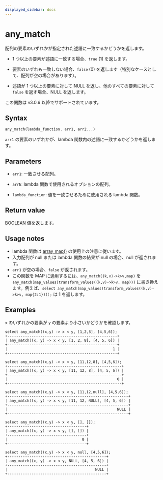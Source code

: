 ```yaml
---
displayed_sidebar: docs
---
```


# any_match

配列の要素のいずれかが指定された述語に一致するかどうかを返します。

- 1 つ以上の要素が述語に一致する場合、`true` (1) を返します。

- 要素のいずれも一致しない場合、`false` (0) を返します（特別なケースとして、配列が空の場合があります）。

- 述語が 1 つ以上の要素に対して NULL を返し、他のすべての要素に対して `false` を返す場合、NULL を返します。

この関数は v3.0.6 以降でサポートされています。

## Syntax

```Haskell
any_match(lambda_function, arr1, arr2...)
```

`arr1` の要素のいずれかが、lambda 関数内の述語に一致するかどうかを返します。

## Parameters

- `arr1`: 一致させる配列。

- `arrN`: lambda 関数で使用されるオプションの配列。

- `lambda_function`: 値を一致させるために使用される lambda 関数。

## Return value

BOOLEAN 値を返します。

## Usage notes

- lambda 関数は [array_map()](array_map.md) の使用上の注意に従います。
- 入力配列が null または lambda 関数の結果が null の場合、null が返されます。
- `arr1` が空の場合、`false` が返されます。
- この関数を MAP に適用するには、`any_match((k,v)->k>v,map)` を `any_match(map_values(transform_values((k,v)->k>v, map)))` に書き換えます。例えば、`select any_match(map_values(transform_values((k,v)->k>v, map{2:1})));` は 1 を返します。

## Examples

`x` のいずれかの要素が `y` の要素より小さいかどうかを確認します。

```Plain
select any_match((x,y) -> x < y, [1,2,8], [4,5,6]);
+--------------------------------------------------+
| any_match((x, y) -> x < y, [1, 2, 8], [4, 5, 6]) |
+--------------------------------------------------+
|                                                1 |
+--------------------------------------------------+

select any_match((x,y) -> x < y, [11,12,8], [4,5,6]);
+----------------------------------------------------+
| any_match((x, y) -> x < y, [11, 12, 8], [4, 5, 6]) |
+----------------------------------------------------+
|                                                  0 |
+----------------------------------------------------+

select any_match((x,y) -> x < y, [11,12,null], [4,5,6]);
+-------------------------------------------------------+
| any_match((x, y) -> x < y, [11, 12, NULL], [4, 5, 6]) |
+-------------------------------------------------------+
|                                                  NULL |
+-------------------------------------------------------+

select any_match((x,y) -> x < y, [], []);
+------------------------------------+
| any_match((x, y) -> x < y, [], []) |
+------------------------------------+
|                                  0 |
+------------------------------------+

select any_match((x,y) -> x < y, null, [4,5,6]);
+---------------------------------------------+
| any_match((x, y) -> x < y, NULL, [4, 5, 6]) |
+---------------------------------------------+
|                                        NULL |
+---------------------------------------------+
```